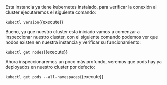 Esta instancia ya tiene kubernetes instalado, para verificar la conexión al cluster ejecutaremos el siguiente comando:

`kubectl version`{{execute}}

Bueno, ya que nuestro cluster esta iniciado vamos a comenzar a inspeccionar nuestro cluster, con el siguiente comando podemos ver que nodos existen en nuestra instancia y verificar su funcionamiento:

`kubectl get nodes`{{execute}}

Ahora inspeccionaremos un poco más profundo, veremos que pods hay ya deployados en nuestro cluster por defecto:

`kubectl get pods --all-namespaces`{{execute}}
